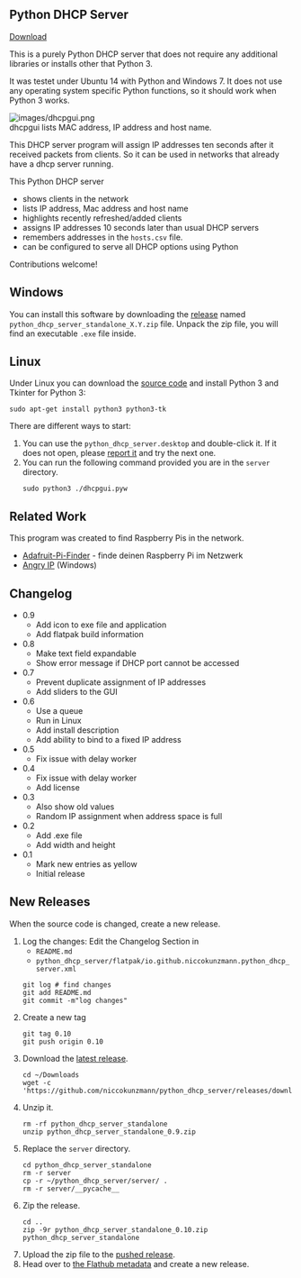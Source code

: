 Python DHCP Server
------------------

[Download][releases]

This is a purely Python DHCP server that does not require any additional libraries or installs other that Python 3.

It was testet under Ubuntu 14 with Python and Windows 7. It does not use any operating system specific Python functions, so it should work when Python 3 works.

![images/dhcpgui.png](images/dhcpgui.png)  
dhcpgui lists MAC address, IP address and host name.

This DHCP server program will assign IP addresses ten seconds after it received packets from clients. So it can be used in networks that already have a dhcp server running.

This Python DHCP server
- shows clients in the network
- lists IP address, Mac address and host name
- highlights recently refreshed/added clients
- assigns IP addresses 10 seconds later than usual DHCP servers
- remembers addresses in the `hosts.csv` file.
- can be configured to serve all DHCP options using Python

Contributions welcome!

Windows
-------

You can install this software by downloading the [release][releases] named `python_dhcp_server_standalone_X.Y.zip` file.
Unpack the zip file, you will find an executable `.exe` file inside.

Linux
-----

Under Linux you can download the [source code][zip] and install Python 3 and Tkinter for Python 3:

```
sudo apt-get install python3 python3-tk
```

There are different ways to start:
1. You can use the `python_dhcp_server.desktop` and double-click it.
    If it does not open, please [report it][issues] and try the next one.
2. You can run the following command provided you are in the `server`
    directory.
    ```
    sudo python3 ./dhcpgui.pyw
    ```

Related Work
------------

This program was created to find Raspberry Pis in the network.

- [Adafruit-Pi-Finder](https://github.com/adafruit/Adafruit-Pi-Finder) - finde deinen Raspberry Pi im Netzwerk
- [Angry IP](https://angryip.org/) (Windows)

Changelog
---------

- 0.9
    - Add icon to exe file and application
    - Add flatpak build information
- 0.8
    - Make text field expandable
    - Show error message if DHCP port cannot be accessed
- 0.7
    - Prevent duplicate assignment of IP addresses
    - Add sliders to the GUI
- 0.6
    - Use a queue
    - Run in Linux
    - Add install description
    - Add ability to bind to a fixed IP address
- 0.5
    - Fix issue with delay worker
- 0.4
    - Fix issue with delay worker
    - Add license
- 0.3
    - Also show old values
    - Random IP assignment when address space is full
- 0.2
    - Add .exe file
    - Add width and height
- 0.1
    - Mark new entries as yellow
    - Initial release

New Releases
------------

When the source code is changed, create a new release.

1. Log the changes: Edit the Changelog Section in
    - `README.md`
    - `python_dhcp_server/flatpak/io.github.niccokunzmann.python_dhcp_server.xml`
    ```
    git log # find changes
    git add README.md
    git commit -m"log changes"
    ```
2. Create a new tag
    ```
    git tag 0.10
    git push origin 0.10
    ```
3. Download the [latest release](https://github.com/niccokunzmann/python_dhcp_server/releases/download/0.9/python_dhcp_server_standalone_0.9.zip).
    ```
    cd ~/Downloads
    wget -c 'https://github.com/niccokunzmann/python_dhcp_server/releases/download/0.9/python_dhcp_server_standalone_0.9.zip'
    ```
4. Unzip it.
    ```
    rm -rf python_dhcp_server_standalone
    unzip python_dhcp_server_standalone_0.9.zip
    ```
5. Replace the `server` directory.
    ```
    cd python_dhcp_server_standalone
    rm -r server
    cp -r ~/python_dhcp_server/server/ .
    rm -r server/__pycache__
    ```
6. Zip the release.
    ```
    cd ..
    zip -9r python_dhcp_server_standalone_0.10.zip python_dhcp_server_standalone
    ```
7. Upload the zip file to the [pushed release][releases].
8. Head over to [the Flathub metadata](https://github.com/niccokunzmann/io.github.niccokunzmann.python_dhcp_server/)
   and create a new release.


[releases]: https://github.com/niccokunzmann/python_dhcp_server/releases
[zip]: https://github.com/niccokunzmann/python_dhcp_server/archive/refs/heads/master.zip
[issues]: https://github.com/niccokunzmann/python_dhcp_server/issues
